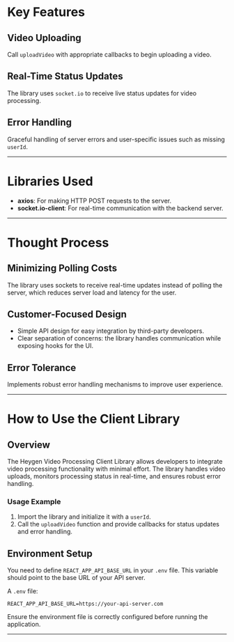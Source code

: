 
# Key Features

## Video Uploading
Call `uploadVideo` with appropriate callbacks to begin uploading a video.

## Real-Time Status Updates
The library uses `socket.io` to receive live status updates for video processing.

## Error Handling
Graceful handling of server errors and user-specific issues such as missing `userId`.

---

# Libraries Used

- **axios**: For making HTTP POST requests to the server.
- **socket.io-client**: For real-time communication with the backend server.

---

# Thought Process

## Minimizing Polling Costs
The library uses sockets to receive real-time updates instead of polling the server, which reduces server load and latency for the user.

## Customer-Focused Design
- Simple API design for easy integration by third-party developers.
- Clear separation of concerns: the library handles communication while exposing hooks for the UI.

## Error Tolerance
Implements robust error handling mechanisms to improve user experience.

---

# How to Use the Client Library

## Overview
The Heygen Video Processing Client Library allows developers to integrate video processing functionality with minimal effort. The library handles video uploads, monitors processing status in real-time, and ensures robust error handling.

### Usage Example
1. Import the library and initialize it with a `userId`.
2. Call the `uploadVideo` function and provide callbacks for status updates and error handling.

## Environment Setup
You need to define `REACT_APP_API_BASE_URL` in your `.env` file. This variable should point to the base URL of your API server.

A `.env` file:
```
REACT_APP_API_BASE_URL=https://your-api-server.com
```

Ensure the environment file is correctly configured before running the application.

---

